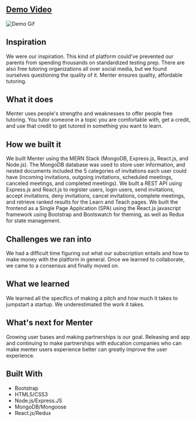 ## [Demo Video](https://www.youtube.com/watch?v=x1yHCk5JwOA)

![Demo Gif](https://s1.gifyu.com/images/Menter.gif)

## Inspiration

We were our inspiration. This kind of platform could’ve prevented our parents from spending thousands on standardized testing prep. There are also free tutoring organizations all over social media, but we found ourselves questioning the quality of it. Menter ensures quality, affordable tutoring.

## What it does

Menter uses people's strengths and weaknesses to offer people free tutoring. You tutor someone in a topic you are comfortable with, get a credit, and use that credit to get tutored in something you want to learn.

## How we built it

We built Menter using the MERN Stack (MongoDB, Express.js, React.js, and Node.js). The MongoDB database was used to store user information, and nested documents included the 5 categories of invitations each user could have (incoming invitations, outgoing invitations, scheduled meetings, canceled meetings, and completed meetings). We built a REST API using Express.js and React.js to register users, login users, send invitations, accept invitations, deny invitations, cancel invitations, complete meetings, and retrieve ranked results for the Learn and Teach pages. We built the frontend as a Single Page Application (SPA) using the React.js javascript framework using Bootstrap and Bootswatch for theming, as well as Redux for state management.

## Challenges we ran into

We had a difficult time figuring out what our subscription entails and how to make money with the platform in general. Once we learned to collaborate, we came to a consensus and finally moved on.

## What we learned

We learned all the specifics of making a pitch and how much it takes to jumpstart a startup. We underestimated the work it takes.

## What's next for Menter

Growing user bases and making partnerships is our goal. Releasing and app and continuing to make partnerships with education companies who can make menter users experience better can greatly improve the user experience.

## Built With

- Bootstrap
- HTML5/CSS3
- Node.js/Express.JS
- MongoDB/Mongoose
- React.js/Redux
